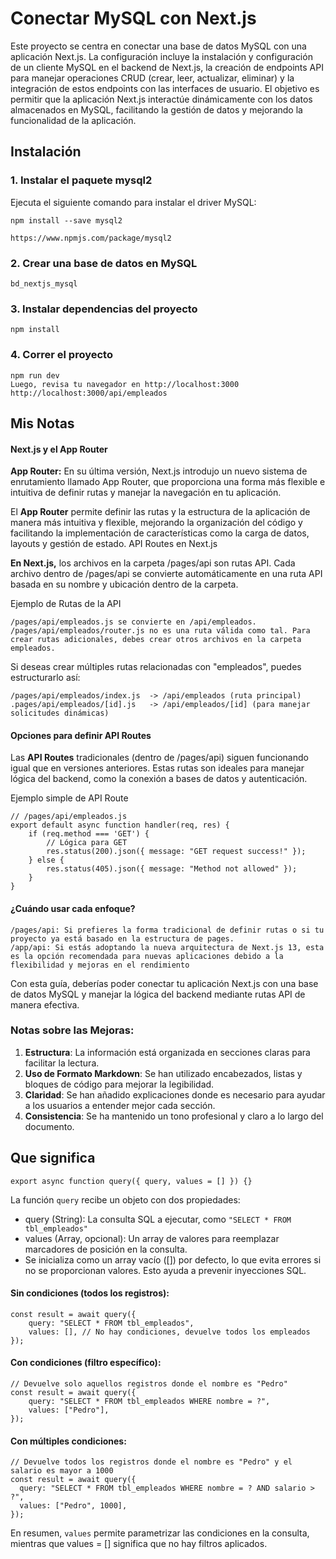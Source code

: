# Conectar MySQL con Next.js

Este proyecto se centra en conectar una base de datos MySQL con una aplicación Next.js. La configuración incluye la instalación y configuración de un cliente MySQL en el backend de Next.js, la creación de endpoints API para manejar operaciones CRUD (crear, leer, actualizar, eliminar) y la integración de estos endpoints con las interfaces de usuario. El objetivo es permitir que la aplicación Next.js interactúe dinámicamente con los datos almacenados en MySQL, facilitando la gestión de datos y mejorando la funcionalidad de la aplicación.

## Instalación

### 1. Instalar el paquete mysql2

Ejecuta el siguiente comando para instalar el driver MySQL:

    npm install --save mysql2

    https://www.npmjs.com/package/mysql2

### 2. Crear una base de datos en MySQL

    bd_nextjs_mysql

### 3. Instalar dependencias del proyecto

    npm install

### 4. Correr el proyecto

    npm run dev
    Luego, revisa tu navegador en http://localhost:3000
    http://localhost:3000/api/empleados

## Mis Notas

#### Next.js y el App Router

**App Router:**
En su última versión, Next.js introdujo un nuevo sistema de enrutamiento llamado App Router, que proporciona una forma más flexible e intuitiva de definir rutas y manejar la navegación en tu aplicación.

El **App Router** permite definir las rutas y la estructura de la aplicación de manera más intuitiva y flexible, mejorando la organización del código y facilitando la implementación de características como la carga de datos, layouts y gestión de estado.
API Routes en Next.js

**En Next.js,** los archivos en la carpeta /pages/api son rutas API. Cada archivo dentro de /pages/api se convierte automáticamente en una ruta API basada en su nombre y ubicación dentro de la carpeta.

Ejemplo de Rutas de la API

    /pages/api/empleados.js se convierte en /api/empleados.
    /pages/api/empleados/router.js no es una ruta válida como tal. Para crear rutas adicionales, debes crear otros archivos en la carpeta empleados.

Si deseas crear múltiples rutas relacionadas con "empleados", puedes estructurarlo así:

    /pages/api/empleados/index.js  -> /api/empleados (ruta principal)
    .pages/api/empleados/[id].js   -> /api/empleados/[id] (para manejar solicitudes dinámicas)

#### Opciones para definir API Routes

Las **API Routes** tradicionales (dentro de /pages/api) siguen funcionando igual que en versiones anteriores. Estas rutas son ideales para manejar lógica del backend, como la conexión a bases de datos y autenticación.

Ejemplo simple de API Route

    // /pages/api/empleados.js
    export default async function handler(req, res) {
        if (req.method === 'GET') {
            // Lógica para GET
            res.status(200).json({ message: "GET request success!" });
        } else {
            res.status(405).json({ message: "Method not allowed" });
        }
    }

#### ¿Cuándo usar cada enfoque?

    /pages/api: Si prefieres la forma tradicional de definir rutas o si tu proyecto ya está basado en la estructura de pages.
    /app/api: Si estás adoptando la nueva arquitectura de Next.js 13, esta es la opción recomendada para nuevas aplicaciones debido a la flexibilidad y mejoras en el rendimiento

Con esta guía, deberías poder conectar tu aplicación Next.js con una base de datos MySQL y manejar la lógica del backend mediante rutas API de manera efectiva.

### Notas sobre las Mejoras:

1. **Estructura**: La información está organizada en secciones claras para facilitar la lectura.
2. **Uso de Formato Markdown**: Se han utilizado encabezados, listas y bloques de código para mejorar la legibilidad.
3. **Claridad**: Se han añadido explicaciones donde es necesario para ayudar a los usuarios a entender mejor cada sección.
4. **Consistencia**: Se ha mantenido un tono profesional y claro a lo largo del documento.

## Que significa

`export async function query({ query, values = [] }) {}`

La función `query` recibe un objeto con dos propiedades:

- query (String): La consulta SQL a ejecutar, como `"SELECT * FROM tbl_empleados"`
- values (Array, opcional): Un array de valores para reemplazar marcadores de posición en la consulta.
- Se inicializa como un array vacío ([]) por defecto, lo que evita errores si no se proporcionan valores. Esto ayuda a prevenir inyecciones SQL.

#### Sin condiciones (todos los registros):

    const result = await query({
        query: "SELECT * FROM tbl_empleados",
        values: [], // No hay condiciones, devuelve todos los empleados
    });

#### Con condiciones (filtro específico):

    // Devuelve solo aquellos registros donde el nombre es "Pedro"
    const result = await query({
        query: "SELECT * FROM tbl_empleados WHERE nombre = ?",
        values: ["Pedro"],
    });

#### Con múltiples condiciones:

    // Devuelve todos los registros donde el nombre es "Pedro" y el salario es mayor a 1000
    const result = await query({
      query: "SELECT * FROM tbl_empleados WHERE nombre = ? AND salario > ?",
      values: ["Pedro", 1000],
    });

En resumen, `values` permite parametrizar las condiciones en la consulta, mientras que values = [] significa que no hay filtros aplicados.

